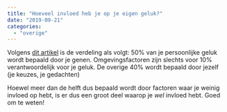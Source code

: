 ```yaml
---
title: "Hoeveel invloed heb je op je eigen geluk?"
date: "2019-09-21"
categories: 
  - "overige"
---
```


Volgens [dit artikel](http://nymag.com/scienceofus/2014/06/how-much-of-your-own-happiness-can-you-control.html) is de verdeling als volgt: 50% van je persoonlijke geluk wordt bepaald door je genen. Omgevingsfactoren zijn slechts voor 10% verantwoordelijk voor je geluk. De overige 40% wordt bepaald door jezelf (je keuzes, je gedachten)

Hoewel meer dan de helft dus bepaald wordt door factoren waar je weinig invloed op hebt, is er dus een groot deel waarop je _wel_ invloed hebt. Goed om te weten!
